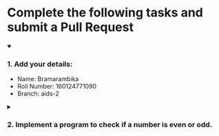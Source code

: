 # Complete the following tasks and submit a Pull Request
<details open>
<summary><h3>1. Add your details: </h3></summary>
<ul>
  <li> Name: Bramarambika
  <li> Roll Number: 160124771090 
  <li> Branch: aids-2 
</ul>
</details>
<details>
<summary><h3> 2. Implement a program to check if a number is even or odd. </h3></summary>
<ul>
  <li> Create a new file in the repository and add your code. </li>
  <li> Use any programming language of your choice. </li>
</ul>
</details>
